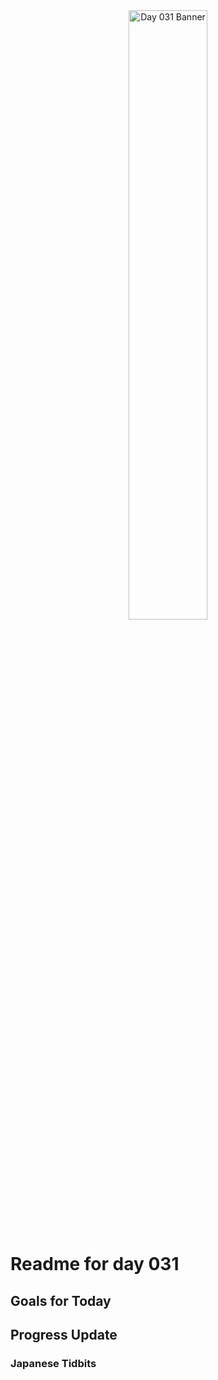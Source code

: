 <div align="center">
 <img src="../Images/image_031.jpg" alt="Day 031 Banner" width="50%">
</div>

# Readme for day 031

## Goals for Today

## Progress Update

### Japanese Tidbits

